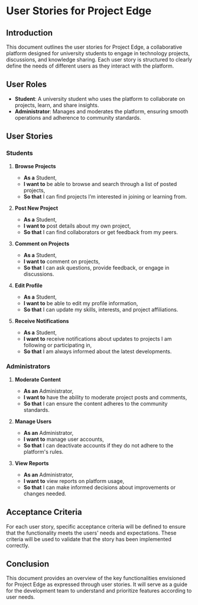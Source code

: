 # User Stories for Project Edge

## Introduction
This document outlines the user stories for Project Edge, a collaborative platform designed for university students to engage in technology projects, discussions, and knowledge sharing. Each user story is structured to clearly define the needs of different users as they interact with the platform.

## User Roles
- **Student**: A university student who uses the platform to collaborate on projects, learn, and share insights.
- **Administrator**: Manages and moderates the platform, ensuring smooth operations and adherence to community standards.

## User Stories

### Students
1. **Browse Projects**
   - **As a** Student,
   - **I want to** be able to browse and search through a list of posted projects,
   - **So that** I can find projects I’m interested in joining or learning from.

2. **Post New Project**
   - **As a** Student,
   - **I want to** post details about my own project,
   - **So that** I can find collaborators or get feedback from my peers.

3. **Comment on Projects**
   - **As a** Student,
   - **I want to** comment on projects,
   - **So that** I can ask questions, provide feedback, or engage in discussions.

4. **Edit Profile**
   - **As a** Student,
   - **I want to** be able to edit my profile information,
   - **So that** I can update my skills, interests, and project affiliations.

5. **Receive Notifications**
   - **As a** Student,
   - **I want to** receive notifications about updates to projects I am following or participating in,
   - **So that** I am always informed about the latest developments.

### Administrators
1. **Moderate Content**
   - **As an** Administrator,
   - **I want to** have the ability to moderate project posts and comments,
   - **So that** I can ensure the content adheres to the community standards.

2. **Manage Users**
   - **As an** Administrator,
   - **I want to** manage user accounts,
   - **So that** I can deactivate accounts if they do not adhere to the platform's rules.

3. **View Reports**
   - **As an** Administrator,
   - **I want to** view reports on platform usage,
   - **So that** I can make informed decisions about improvements or changes needed.

## Acceptance Criteria
For each user story, specific acceptance criteria will be defined to ensure that the functionality meets the users' needs and expectations. These criteria will be used to validate that the story has been implemented correctly.

## Conclusion
This document provides an overview of the key functionalities envisioned for Project Edge as expressed through user stories. It will serve as a guide for the development team to understand and prioritize features according to user needs.

